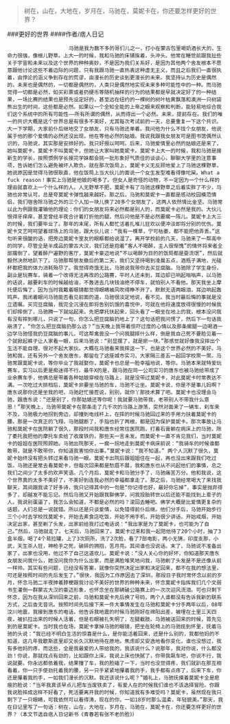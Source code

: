 > 树在，山在，大地在，岁月在，马驰在，莫妮卡在，你还要怎样更好的世界？

###更好的世界
####作者/痞人日记

						马驰是我为数不多的哥们儿之一，打小在蒙古包里喝奶酒长大的，生命力很强，像根儿野草。上大一的时候，我和马驰的床铺挨着，头冲头。他常在睡觉前跟我扯些关于宇宙和未来以及这个世界的种种奥妙，不是因为我们关系好，是因为其他两个舍友根本不愿意跟他讨论这些不着边际的问题，只有我跟马驰一直热衷这种虚无主义，而且之后我们一直很执着，由悖论的涵义争到存在的荒谬，由漫长的历史谈到更漫长的未来。我坚持认为历史是偶然的，未来也是偶然的，一切都是偶然的，人类只是偶然地实现未来多种可能性中的一种。而马驰觉得一切都是必然，如买彩票或者扔硬币等随机抽样的行为的结果都是早就决定好了的一种结果，一场比赛的结果也是预先设定好的，甚至远在纽约的一棵树的树叶枯黄飘落和澳洲一只树袋熊出生的时间，这些都是必然。如果以一个全知全能的上帝之眼来观察和判断，能轻易地综合我们这个系统中的所有可能性——所有所谓的偶然，从而得出一个必然。未来，提前存在。我们的唯一的共识大概是这个世界总是有很多不美好，尤其每次考试前的一天，总要重复一下这个共识。大一下学期，大家前仆后继地交了女朋友，只有马驰还单着。我问他为什么不找个女朋友，他说属于他的那个爱情的必然还没出现，他在等他必然的姑娘。我说我跟我女朋友可是图书馆偶然认识的，马驰说，其实那是安排好的。我只好报以呵呵。后来，马驰爱情里必然的姑娘还是来了，她叫莫妮卡。莫妮卡不叫莫妮卡，但她让大家叫她莫妮卡。莫妮卡上大一的时候，我和马驰是接新生的学长，按照惯例学长接完学妹都会挑一批形象好气质佳的谈谈心，聊聊大学里的注意事项，告诉她们怎么避免被坏人欺负。就在那次饭局上，莫妮卡义无反顾地爱上了马驰这棵野草，她说原因是觉得马驰很耿直，他在饭局上当大伙儿的面说一个女生发型难看得像坨屎。What a fuck reason！事实上马驰是他娘的喝多了。但女人是奇怪的动物，不一定因为一个什么样的理由就喜欢上一个什么样的人。人无野草不肥，莫妮卡有了马驰这棵野草之后着实胖了不少，马驰也非常认可，总是夸莫妮卡弹性越来越好。那之后，马驰和莫妮卡一直都是感动校园模范情侣，我们宿舍除马驰之外的三个人加一块儿换了20多个女朋友了，这两人依然情比金坚。马驰常以此为例跟我灌输他的理论：你们的女朋友将来必然都是别人的，而莫妮卡必然是我的。大伙儿恨得牙痒痒，甚至曾经半夜合计着打折他的腿，然后问他是不是必然要瘸一阵儿。莫妮卡上大三的时候，我们要毕业了。那年的末尾，所有人都忙活着扎堆儿狂欢以便冲淡即将分别的忧伤。莫妮卡文艺呵呵望着球场上的马驰，跟大伙儿说：“我有一棵草，宁可枯萎，都不能把他弄丢。”这句听来很酸的话，把旁边莫妮卡室友的眼眶都给说湿了。离开学校前的几天，马驰来了一帮高中的同学，尽管全是半成品的蒙古大汉，我们还是抱着“客人不喝醉，主人很惭愧”的情怀将来者全部撂倒了，望着醉尸遍野的客厅，莫妮卡豪迈地说“不以喝醉为目的的饭局都是耍流氓”，然后就毅然决然地趴下了。马驰那帮朋友撤后的第二天，我们又坚持喝到凌晨五点，酒瓶子满地，光碰杯都把我的体力消耗殆尽了。我觉得奇饿无比，马驰说我带你去买豆腐脑。马驰除了学生身份，副业是玩赛车，骑着一个改得无法再改的公路赛，平时人还未到，耳边却已响起嗡嗡声，以马驰的话说，越要刹车的时候越给油，不轰进去几块钱油绝不停车，就怕别人不看他。那天我坐上摩托便后悔了，因为当时我戴着眼镜都觉得眼睛被风吹得睁不开了。默默无语两眼泪，耳边响起轰鸣声。我闭着眼问马驰能否看见前面的道，马驰很淡定地说，看不见。我当时最后悔的事就是没立遗嘱。买完豆腐脑，我完全沉浸在即将告别饥饿的喜悦中，可就在他将速度放得很慢的时候我们却摔倒了，马驰腾一下就站起来，先把摩托扶起来，回头看了一眼坐在地上的我，根本没问我有没有摔到哪儿，只说了一句，你怎么把豆腐脑扔地上了？这句话把我问愣了，然后下一句话我崩溃了，“你怎么把豆腐脑扔那么远？”当天晚上我带着惊吓过度的心情以及那条瘸腿一边喝酒一边学马驰怪我扔豆腐脑的事儿，可这帮禽兽没一个问我腿摔什么样，倒是我自己死不要脸见着一个就掀起裤子让人家看一眼，后来马驰说：“别显摆了，就是瘀一块。”那感觉就好像我没摔出个生活不能自理，很对不起大家伙。大概在马驰看来我摔这一下，也是这个世界必然的不美好。马驰和我，还有另外一个舍友唐东，都留在了这座城市实习，大家隔三差五一起回学校聚一聚。马驰常跟莫妮卡说，等你毕业了我就娶你，莫妮卡也总是一脸幸福地说，等你。马驰本来就特爱玩赛车，实习以后更是痴迷得不行。最牛X的是，跟马驰在同一公司实习的唐东也被马驰给带成了业余赛车手，他俩总是带着各种姑娘穿梭在马路上，就是没带过莫妮卡，对此莫妮卡时常表达不满。一次吃过大排档后，莫妮卡非要坐马驰的车，马驰不让坐。莫妮卡说，你是不是事儿妈啊？唐东说那你还是坐我的吧，马驰赶忙接茬说，别别，就你丫那技术算了吧。莫妮卡也没理会马驰，跟唐东说：“还是别了，你那姑娘还等你呢！我就要马驰带我，老带别人不带我什么意思！”那天晚上，马驰带莫妮卡在那条走了几千次的马路上游荡，突然对面来了一辆车，刹车来不及，马驰极力地拐到旁边，却撞到电线杆上，在摔的时候马驰回过来的手用力扶着莫妮卡的腰。那是一次真正的飞翔，马驰腿断了，手指也折了两根，都是因为保护莫妮卡。那次事故让马驰和莫妮卡在医院躺了很久，那段时间我和唐东经常往医院跑，打着石膏躺在病床上的马驰，除了委托我把他的摩托车卖给了收废铁的，那些天一言未发。而莫妮卡一直不肯见我们，当时莫妮卡的姐姐在医院照顾她。马驰出院那天，一瘸一拐地走到莫妮卡病床前说：“我骑车的时候谁都敢带，就是不敢带你，你知道我害怕你出事。”莫妮卡说：“我不知道。” 两个人沉默了很久，莫妮卡始终没有把头转过来看马驰一眼。莫妮卡出院后跟姐姐住在一起，再也没出来跟我们吃过饭。马驰还是常去看莫妮卡，但每次回来都是愁眉不展，我和唐东也从不问起他们的事情，总之我们之间少了太多的欢声笑语。几个月后，莫妮卡和马驰分手了，马驰痛苦万分。他和我说，这个世界真的太多不美好了，不美好到连我必然的幸福都拿走了。那之后，马驰经常喝大了来找我聊天，其间跟我读了好多诗，我只记得其中的一句是“你记得也好，最好你忘掉”，事实是抛弃得多了，却越发不能忘记。然后马驰又开始跟我聊佛学，问我投胎转世以后还能不能找到上辈子的人。我说别蛋逼了，我怎么会知道，不都是必然的吗？滚回去睡吧。佛学大概是比爱情更复杂的话题，人们总是一说就错。所以还是只谈爱情，以免错得前仆后继。他们分手后，马驰开始步行三个小时去学校找莫妮卡，开始去素食店吃饭，开始不用手机，开始很少讲话，开始戒烟，开始决定出家，甚至剃了头发，出家前给我打过电话说：“我出家是为了莫妮卡，也可能为了自己。”然后，马驰就走了。七天后，马驰回来了。莫妮卡过来和我一起陪他待了20个小时，抽了3盒半烟，喝了4个易拉罐，上了3次厕所，洗了2次脸，看了7部电影，两小无猜，印度支那，小武，天生杀人狂，神枪手之死，破碎的拥抱，苦月亮。其间谁也没说话。末了，马驰说不准备出家了，出家也没用，他过不了自己这道坎儿。莫妮卡说：“没人关心你的好坏，你知道那天唐东女朋友问我什么，她没问我你为什么出家，而是满脸堆笑地问我，马驰剃了头发是不是还像从前一样帅。其实有些问题，已经没有答案，就像你突然决定出家和决定回来，都不在我的想法里，可还是按照时间的先后发生了。”很快，我因为工作原因去了深圳，那段日子我时常怀念以前的岁月，怀念马驰二半夜抻着脖梗跟我讨论不美好的世界的种种未来，怀念莫妮卡指挥我们几个文弱书生灌倒一群蒙古大汉的豪迈形象，也怀念坐在那辆破公路赛上的一次次迎风流泪。可也只剩下怀念，因为在我从深圳回来之前，马驰和莫妮卡先后换了号码，两个人谁都没有告诉我新的联系方式，之后杳无音讯。按照时间先后接下来一件大事情发生在马驰和莫妮卡分手两年以后，08年汶川地震，我接到唐东的电话，他告诉我地震的时候马驰刚好在绵阳出差，被埋在土里三天四夜，被扒拉出来的时候人活着，但是右眼被扎失明了，左腿截肢。马驰被送回来的时候，首先见到的是莫妮卡。当时我也在场，莫妮卡拿掉马驰的眼镜，把坐在轮椅上的马驰揽到怀里，抚着马驰的头说：“我已经不明白生活的惊喜是什么，是你能活着回来，还是什么别的，我都他妈的不知道，这几年我歇斯底里却又长久沉默地待在原地，焦虑却又安逸地看你变化，谁也没想过，我有多他妈的疼，而这些，全是我最爱的人带给我的，我该说什么？说那年，我对你说，什么都没劲！你说，那就找点有劲的，比如跟你上床。我说上床也快腻了，你带我飙车吧，你说不行，我说就要。你永远都依着我，结果撞了车，我的脸磕了一下，当时也没觉得疼，我们就趴在那互相看着，你一只手使劲托着我的腰，另一只手紧紧地攥着我的手，我手都有点疼了，后来下车，你还是攥着我的手，一如我们漫长的沉默。我还该说什么呢？”婚礼上，马驰抚摸着莫妮卡全是疤痕的脸说：“当年我真该早点儿把车当废铁卖了，有爱人在的时候我们谁也不该选择冒险。你跟我说脸摔成这样不好看了，死活要离开我的时候，你知道我有多难受吗？莫妮卡，虽然现在我只剩下了一只眼睛，可我依然可以看得清，现在的你，一如18岁时那么温柔，年轻貌美。”那天，我在日记里写了一句话：树在，山在，大地在，岁月在，马驰在，莫妮卡在，你还要怎样更好的世界？（本文节选自痞人日记新书《青春若有张不老的脸》）			  		